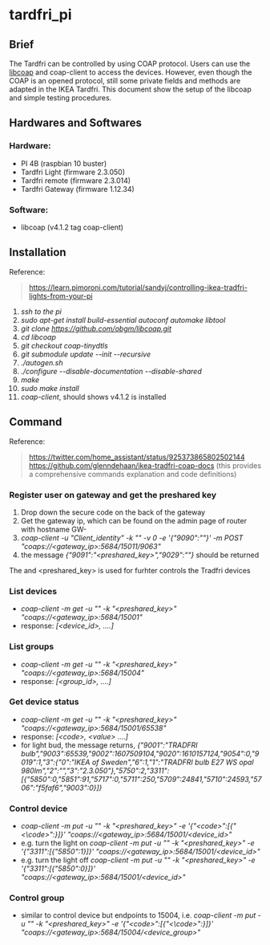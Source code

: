 # tardfri_pi
## Brief
The Tardfri can be controlled by using COAP protocol. Users can use the [libcoap](https://github.com/obgm/libcoap) and coap-client to access the devices. However, even though the COAP is an opened protocol, still some private fields and methods are adapted in the IKEA Tardfri. This document show the setup of the libcoap and simple testing procedures.

## Hardwares and Softwares
### Hardware:
* PI 4B (raspbian 10 buster)
* Tardfri Light (firmware 2.3.050)
* Tardfri remote (firmware 2.3.014)
* Tardfri Gateway (firmware 1.12.34)

### Software:
* libcoap (v4.1.2 tag coap-client)

## Installation
Reference: 
> https://learn.pimoroni.com/tutorial/sandyj/controlling-ikea-tradfri-lights-from-your-pi

1. *ssh to the pi*
1. *sudo apt-get install build-essential autoconf automake libtool*
1. *git clone https://github.com/obgm/libcoap.git*
1. *cd libcoap*
1. *git checkout coap-tinydtls*
1. *git submodule update --init --recursive*
1. *./autogen.sh*
1. *./configure --disable-documentation --disable-shared*
1. *make*
1. *sudo make install*
1. *coap-client*, should shows v4.1.2 is installed

## Command

Reference:
> https://twitter.com/home_assistant/status/925373865802502144
> https://github.com/glenndehaan/ikea-tradfri-coap-docs (this provides a comprehensive commands explanation and code definitions) 

### Register user on gateway and get the preshared key
1. Drop down the secure code on the back of the gateway
1. Get the gateway ip, which can be found on the admin page of router with hostname GW-<MAC address>
1. *coap-client -u "Client_identity" -k "<secure code>" -v 0 -e '{"9090":"<username>"}' -m POST "coaps://<gateway_ip>:5684/15011/9063"*
1. the message *{"9091":"<preshared_key>","9029":"<firmware version>"}* should be returned

The <username> and <preshared_key> is used for furhter controls the Tradfri devices
  
### List devices
* *coap-client -m get -u "<username>" -k "<preshared_key>" "coaps://<gateway_ip>:5684/15001"*
* response: *[<device_id>, ....]*

### List groups
* *coap-client -m get -u "<username>" -k "<preshared_key>" "coaps://<gateway_ip>:5684/15004"*
* response: *[<group_id>, ....]*
  
### Get device status
* *coap-client -m get -u "<username>" -k "<preshared_key>" "coaps://<gateway_ip>:5684/15001/65538"*
* response: *[\<code\>, \<value\> ....]*
* for light bud, the message returns, *{"9001":"TRADFRI bulb","9003":65539,"9002":1607509104,"9020":1610157124,"9054":0,"9019":1,"3":{"0":"IKEA of Sweden","6":1,"1":"TRADFRI bulb E27 WS opal 980lm","2":"","3":"2.3.050"},"5750":2,"3311":[{"5850":0,"5851":91,"5717":0,"5711":250,"5709":24841,"5710":24593,"5706":"f5faf6","9003":0}]}*
  
### Control device
* *coap-client -m put -u "<username>" -k "<preshared_key>" -e '{"\<code\>":[{"<\code\>":<value>}]}' "coaps://<gateway_ip>:5684/15001/<device_id>"*
* e.g. turn the light on *coap-client -m put -u "<username>" -k "<preshared_key>" -e '{"3311":[{"5850":1}]}' "coaps://<gateway_ip>:5684/15001/<device_id>"*
* e.g. turn the light off *coap-client -m put -u "<username>" -k "<preshared_key>" -e '{"3311":[{"5850":0}]}' "coaps://<gateway_ip>:5684/15001/<device_id>"*

### Control group
* similar to control device but endpoints to 15004, i.e. *coap-client -m put -u "<username>" -k "<preshared_key>" -e '{"\<code\>":[{"<\code\>":<value>}]}' "coaps://<gateway_ip>:5684/15004/<device_group>"*

